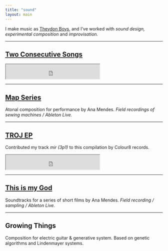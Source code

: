 ```yaml
---
title: "sound"
layout: main
---
```


I make music as [Theydon Boys](http://theydonboys.bandcamp.com), and I've worked with *sound design, experimental composition* and *improvisation.*

---

## [Two Consecutive Songs](http://theydonboys.bandcamp.com/album/two-consecutive-songs)

<iframe style="height: 47px;" src="https://bandcamp.com/EmbeddedPlayer/album=3931549816/size=small/bgcol=333333/linkcol=F4A61E/transparent=true/" seamless><a href="http://theydonboys.bandcamp.com/album/two-consecutive-songs">Two Consecutive Songs by theydon boys</a></iframe>

---

## [Map Series](http://www.anamendes.com/works/map-series/)

Atonal composition for performance by Ana Mendes. *Field recordings of sewing machines / Ableton Live.*

---

## [TROJ EP](https://colour8.bandcamp.com/album/troj-ep)

Contributed my track *mir (3p1)* to this compilation by Colour8 records.

<iframe style="height: 47px;" src="https://bandcamp.com/EmbeddedPlayer/album=3697138443/size=small/bgcol=333333/linkcol=F4A61E/transparent=true/" seamless><a href="http://colour8.bandcamp.com/album/troj-ep">TROJ EP by Various Artists</a></iframe>

---

## [This is my God](http://www.anamendes.com/works/this-is-my-god/)

Soundtracks for a series of short films by Ana Mendes. *Field recording / sampling / Ableton Live.*

---

## Growing Things

Composition for electric guitar & generative system. Based on genetic algorithms and Lindenmayer systems.



